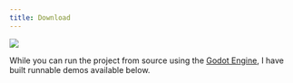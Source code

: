 ```yaml
---
title: Download
---
```


<img class="w-90" src="{{ site.url }}/assets/img/demo.png">

While you can run the project from source using the [Godot Engine](https://godotengine.org/), I have built runnable demos available below.

<div class="mw7 center tc pt3 pb4 silver">
    <a class="link blue hover-mid-gray f-headline lh-solid ph4 no-underline" href="https://github.com/GammaGames">
        <i class="fab fa-windows"></i>
    </a>
    <a class="link blue hover-mid-gray f-headline lh-solid ph4 no-underline" href="https://twitter.com/GammaGames">
        <i class="fab fa-apple"></i>
    </a>
    <a class="link blue hover-mid-gray f-headline lh-solid ph4 no-underline" href="https://twitter.com/GammaGames">
        <i class="fab fa-linux"></i>
    </a>
</div>
